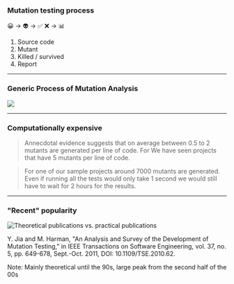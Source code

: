### Mutation testing process

😀
<span class="fragment" data-fragment-index="1"> → 👽</span>
<span class="fragment" data-fragment-index="2"> → ✅ ❌</span>
<span class="fragment" data-fragment-index="3"> → 📊</span>

<!-- .element: style="font-size: 2em" -->

1. Source code
2. <!-- .element class="fragment" data-fragment-index="1" -->Mutant
3. <!-- .element class="fragment" data-fragment-index="2" -->Killed / survived
4. <!-- .element class="fragment" data-fragment-index="3" -->Report

---

### Generic Process of Mutation Analysis

![](/img/mutation-flow.png)


---

### Computationally expensive

> Annecdotal evidence suggests that on average between 0.5 to 2 mutants are generated per line of code. For We have seen projects that have 5 mutants per line of code.

> For one of our sample projects around 7000 mutants are generated. Even if running all the tests would only take 1 second we would still have to wait for 2 hours for the results.


---

### "Recent" popularity

![Theoretical publications vs. practical publications](/img/early-history.png)

Y. Jia and M. Harman, "An Analysis and Survey of the Development of Mutation Testing," in IEEE Transactions on Software Engineering, vol. 37, no. 5, pp. 649-678, Sept.-Oct. 2011, DOI: 10.1109/TSE.2010.62.
<!-- .element: class="attribution" -->

Note: Mainly theoretical until the 90s, large peak from the second half of the 00s

